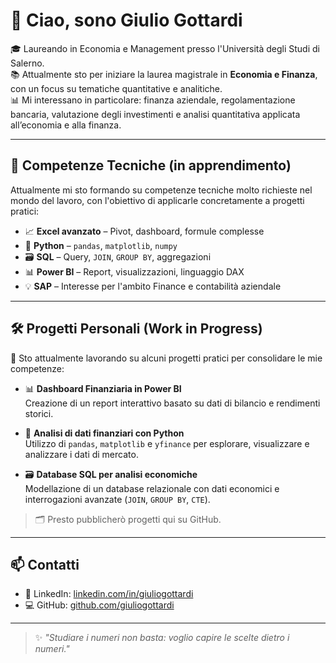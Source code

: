 # 👋 Ciao, sono Giulio Gottardi

🎓 Laureando in Economia e Management presso l'Università degli Studi di Salerno.  
📚 Attualmente sto per iniziare la laurea magistrale in **Economia e Finanza**, con un focus su tematiche quantitative e analitiche.  
📊 Mi interessano in particolare: finanza aziendale, regolamentazione bancaria, valutazione degli investimenti e analisi quantitativa applicata all’economia e alla finanza.

---

## 🚀 Competenze Tecniche (in apprendimento)

Attualmente mi sto formando su competenze tecniche molto richieste nel mondo del lavoro, con l'obiettivo di applicarle concretamente a progetti pratici:

- 📈 **Excel avanzato** – Pivot, dashboard, formule complesse  
- 🐍 **Python** – `pandas`, `matplotlib`, `numpy`  
- 🗃️ **SQL** – Query, `JOIN`, `GROUP BY`, aggregazioni  
- 📊 **Power BI** – Report, visualizzazioni, linguaggio DAX  
- 💡 **SAP** – Interesse per l'ambito Finance e contabilità aziendale

---

## 🛠️ Progetti Personali (Work in Progress)

🚧 Sto attualmente lavorando su alcuni progetti pratici per consolidare le mie competenze:

- 📊 **Dashboard Finanziaria in Power BI**  
  Creazione di un report interattivo basato su dati di bilancio e rendimenti storici.

- 🐍 **Analisi di dati finanziari con Python**  
  Utilizzo di `pandas`, `matplotlib` e `yfinance` per esplorare, visualizzare e analizzare i dati di mercato.

- 🗃️ **Database SQL per analisi economiche**  
  Modellazione di un database relazionale con dati economici e interrogazioni avanzate (`JOIN`, `GROUP BY`, `CTE`).

> 🗂️ Presto pubblicherò progetti qui su GitHub.

---

## 📫 Contatti

- 🔗 LinkedIn: [linkedin.com/in/giuliogottardi](https://linkedin.com/in/giuliogottardi)  
- 💻 GitHub: [github.com/giuliogottardi](https://github.com/giuliogottardi)

---

> ✨ *"Studiare i numeri non basta: voglio capire le scelte dietro i numeri."*
